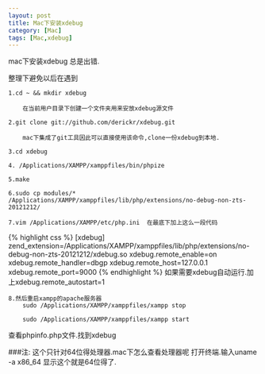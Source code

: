 ```yaml
---
layout: post
title: Mac下安装xdebug
category: [Mac]
tags: [Mac,xdebug]
---
```


mac下安装xdebug 总是出错.

整理下避免以后在遇到

	1.cd ~ && mkdir xdebug

		在当前用户目录下创建一个文件夹用来安放xdebug源文件

	2.git clone git://github.com/derickr/xdebug.git

		mac下集成了git工具因此可以直接使用该命令,clone一份xdebug到本地.

	3.cd xdebug

	4. /Applications/XAMPP/xamppfiles/bin/phpize

	5.make

	6.sudo cp modules/* /Applications/XAMPP/xamppfiles/lib/php/extensions/no-debug-non-zts-20121212/

	7.vim /Applications/XAMPP/etc/php.ini  在最底下加上这么一段代码
{% highlight css %}
[xdebug]
zend_extension=/Applications/XAMPP/xamppfiles/lib/php/extensions/no-debug-non-zts-20121212/xdebug.so
xdebug.remote_enable=on
xdebug.remote_handler=dbgp
xdebug.remote_host=127.0.0.1
xdebug.remote_port=9000
{% endhighlight %}
如果需要xdebug自动运行.加上xdebug.remote_autostart=1

	8.然后重启xampp的apache服务器
		sudo /Applications/XAMPP/xamppfiles/xampp stop

		sudo /Applications/XAMPP/xamppfiles/xampp start

查看phpinfo.php文件.找到xdebug

###注: 这个只针对64位得处理器.mac下怎么查看处理器呢 打开终端.输入uname -a x86_64 显示这个就是64位得了.